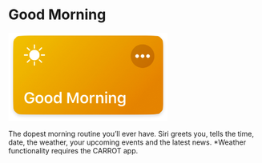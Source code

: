 # Good Morning
![Media Graber](images/shortcut.png)

The dopest morning routine you’ll ever have. Siri greets you, tells the time, date, the weather, your upcoming events and the latest news. *Weather functionality requires the CARROT app.
